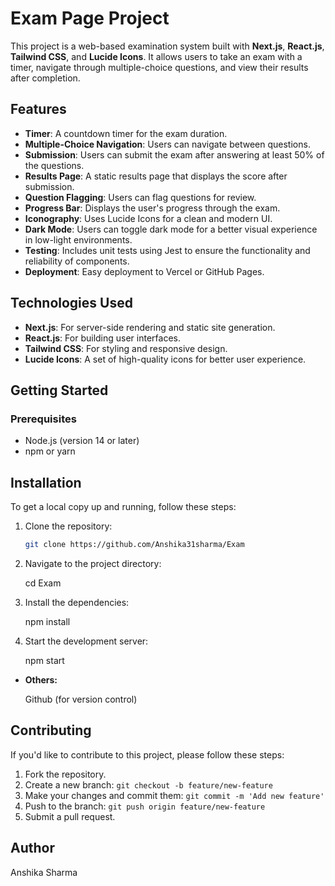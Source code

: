 # Exam Page Project

This project is a web-based examination system built with **Next.js**, **React.js**, **Tailwind CSS**, and **Lucide Icons**. It allows users to take an exam with a timer, navigate through multiple-choice questions, and view their results after completion.

## Features

- **Timer**: A countdown timer for the exam duration.
- **Multiple-Choice Navigation**: Users can navigate between questions.
- **Submission**: Users can submit the exam after answering at least 50% of the questions.
- **Results Page**: A static results page that displays the score after submission.
- **Question Flagging**: Users can flag questions for review.
- **Progress Bar**: Displays the user's progress through the exam.
- **Iconography**: Uses Lucide Icons for a clean and modern UI.
- **Dark Mode**: Users can toggle dark mode for a better visual experience in low-light environments.
- **Testing**: Includes unit tests using Jest to ensure the functionality and reliability of components.
- **Deployment**: Easy deployment to Vercel or GitHub Pages.

## Technologies Used

- **Next.js**: For server-side rendering and static site generation.
- **React.js**: For building user interfaces.
- **Tailwind CSS**: For styling and responsive design.
- **Lucide Icons**: A set of high-quality icons for better user experience.

## Getting Started

### Prerequisites

- Node.js (version 14 or later)
- npm or yarn

## Installation

To get a local copy up and running, follow these steps:

1. Clone the repository:

   ```bash
   git clone https://github.com/Anshika31sharma/Exam


2. Navigate to the project directory: 
   
   cd Exam

3. Install the dependencies:
   
   npm install
   
4. Start the development server:

   npm start

- **Others:**

   Github (for version control)
 

## Contributing

If you'd like to contribute to this project, please follow these steps:

1. Fork the repository.
2. Create a new branch: `git checkout -b feature/new-feature`
3. Make your changes and commit them: `git commit -m 'Add new feature'`
4. Push to the branch: `git push origin feature/new-feature`
5. Submit a pull request.

## Author

Anshika Sharma

